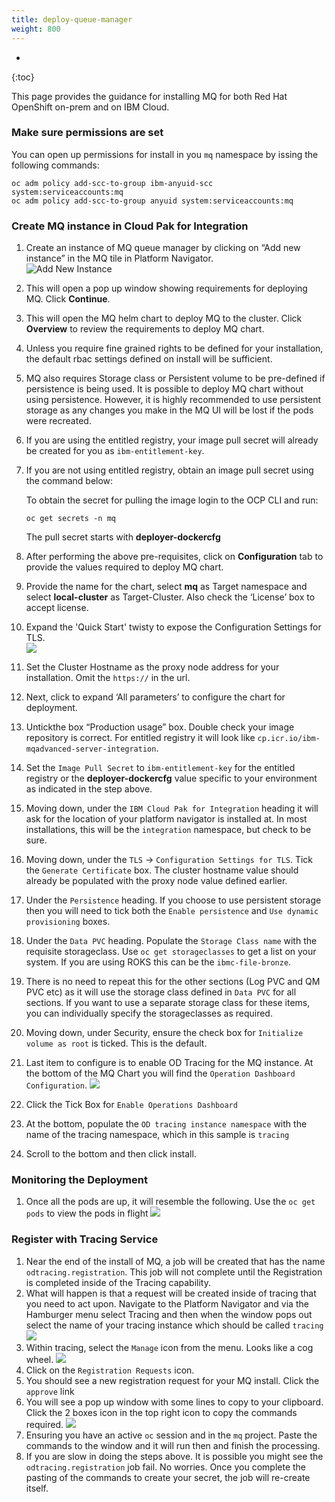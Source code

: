 ```yaml
---
title: deploy-queue-manager
weight: 800
---
```


- 
{:toc}

This page provides the guidance for installing MQ for both Red Hat OpenShift on-prem and on IBM Cloud.

### Make sure permissions are set

You can open up permissions for install in you `mq` namespace by issing the following commands:
```
oc adm policy add-scc-to-group ibm-anyuid-scc system:serviceaccounts:mq
oc adm policy add-scc-to-group anyuid system:serviceaccounts:mq
```

### Create MQ instance in Cloud Pak for Integration

1. Create an instance of MQ queue manager by clicking on “Add new instance” in the MQ tile in Platform Navigator.  
   ![Add New Instance](5.mq-nav.png)
2. This will open a pop up window showing requirements for deploying MQ. Click **Continue**.   
3. This will open the MQ helm chart to deploy MQ to the cluster.  Click **Overview** to review the requirements to deploy MQ chart.  
5. Unless you require fine grained rights to be defined for your installation, the default rbac settings defined on install will be sufficient.
8.	MQ also requires Storage class or Persistent volume to be pre-defined if persistence is being used. It is possible to deploy MQ chart without using persistence. However, it is highly recommended to use persistent storage as any changes you make in the MQ UI will be lost if the pods were recreated.
9. If you are using the entitled registry, your image pull secret will already be created for you as `ibm-entitlement-key`.
9.	If you are not using entitled registry, obtain an image pull secret using the command below:

    To obtain the secret for pulling the image login to the OCP CLI and run:
    ```
    oc get secrets -n mq
    ```
    The pull secret starts with **deployer-dockercfg**

10.	After performing the above pre-requisites, click on **Configuration** tab to provide the values required to deploy MQ chart. 

11.	Provide the name for the chart, select **mq** as Target namespace and select **local-cluster** as Target-Cluster. Also check the ‘License’ box to accept license.
12. Expand the 'Quick Start' twisty to expose the Configuration Settings for TLS.  
    ![](6.mq-quickstart.png)
12.	Set the Cluster Hostname as the proxy node address for your installation.  Omit the `https://` in the url.
13. Next, click to expand ‘All parameters’ to configure the chart for deployment. 
13.	Untickthe box “Production usage” box.  Double check your image repository is correct.  For entitled registry it will look like `cp.icr.io/ibm-mqadvanced-server-integration`.  
14. Set the `Image Pull Secret` to `ibm-entitlement-key` for the entitled registry or the **deployer-dockercfg** value specific to your environment as indicated in the step above.
14.	Moving down, under the `IBM Cloud Pak for Integration` heading it will ask for the location of your platform navigator is installed at.  In most installations, this will be the `integration` namespace, but check to be sure.  
15.	Moving down, under the `TLS` -> `Configuration Settings for TLS`.  Tick the `Generate Certificate` box. The cluster hostname value should already be populated with the proxy node value defined earlier.
16. Under the `Persistence` heading.  If you choose to use persistent storage then you will need to tick both the `Enable persistence` and `Use dynamic provisioning` boxes.
17. Under the `Data PVC` heading.  Populate the `Storage Class name` with the requisite storageclass.  Use `oc get storageclasses` to get a list on your system.  If you are using ROKS this can be the `ibmc-file-bronze`.  
18. There is no need to repeat this for the other sections (Log PVC and QM PVC etc) as it will use the storage class defined in `Data PVC` for all sections.  If you want to use a separate storage class for these items, you can individually specify the storageclasses as required.
19. Moving down, under Security, ensure the check box for `Initialize volume as root` is ticked.  This is the default.
20. Last item to configure is to enable OD Tracing for the MQ instance.  At the bottom of the MQ Chart you will find the `Operation Dashboard Configuration`.
![](11.tracingchart.png)
21. Click the Tick Box for `Enable Operations Dashboard`
22. At the bottom, populate the `OD tracing instance namespace` with the name of the tracing namespace, which in this sample is `tracing`
23. Scroll to the bottom and then click install.

### Monitoring the Deployment
1. Once all the pods are up, it will resemble the following.  Use the `oc get pods` to view the pods in flight
![](12.mqpods.png)

### Register with Tracing Service
1. Near the end of the install of MQ, a job will be created that has the name `odtracing.registration`.  This job will not complete until the Registration is completed inside of the Tracing capability.
2. What will happen is that a request will be created inside of tracing that you need to act upon.  Navigate to the Platform Navigator and via the Hamburger menu select Tracing and then when the window pops out select the name of your tracing instance which should be called `tracing`
![](13.tracing-nav.png)
3. Within tracing, select the `Manage` icon from the menu.  Looks like a cog wheel.
![](14.tracing-from-menu.png)
4. Click on the `Registration Requests` icon.
5. You should see a new registration request for your MQ install.  Click the `approve` link
6. You will see a pop up window with some lines to copy to your clipboard.  Click the 2 boxes icon in the top right icon to copy the commands required.
![](15.process-request.png)
7. Ensuring you have an active `oc` session and in the `mq` project.  Paste the commands to the window and it will run then and finish the processing.
8. If you are slow in doing the steps above.  It is possible you might see the `odtracing.registration` job fail.  No worries.  Once you complete the pasting of the commands to create your secret, the job will re-create itself.